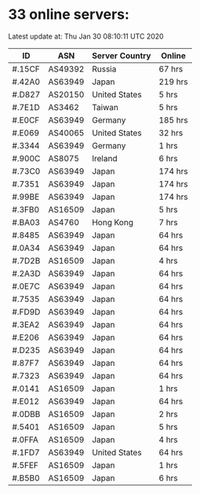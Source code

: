 # 33 online servers:

Latest update at: Thu Jan 30 08:10:11 UTC 2020

| ID | ASN | Server Country | Online |
| -- | --- | -------------- | ------ |
| #.15CF | AS49392 | Russia | 67 hrs |
| #.42A0 | AS63949 | Japan | 219 hrs |
| #.D827 | AS20150 | United States | 5 hrs |
| #.7E1D | AS3462 | Taiwan | 5 hrs |
| #.E0CF | AS63949 | Germany | 185 hrs |
| #.E069 | AS40065 | United States | 32 hrs |
| #.3344 | AS63949 | Germany | 1 hrs |
| #.900C | AS8075 | Ireland | 6 hrs |
| #.73C0 | AS63949 | Japan | 174 hrs |
| #.7351 | AS63949 | Japan | 174 hrs |
| #.99BE | AS63949 | Japan | 174 hrs |
| #.3FB0 | AS16509 | Japan | 5 hrs |
| #.BA03 | AS4760 | Hong Kong | 7 hrs |
| #.8485 | AS63949 | Japan | 64 hrs |
| #.0A34 | AS63949 | Japan | 64 hrs |
| #.7D2B | AS16509 | Japan | 4 hrs |
| #.2A3D | AS63949 | Japan | 64 hrs |
| #.0E7C | AS63949 | Japan | 64 hrs |
| #.7535 | AS63949 | Japan | 64 hrs |
| #.FD9D | AS63949 | Japan | 64 hrs |
| #.3EA2 | AS63949 | Japan | 64 hrs |
| #.E206 | AS63949 | Japan | 64 hrs |
| #.D235 | AS63949 | Japan | 64 hrs |
| #.87F7 | AS63949 | Japan | 64 hrs |
| #.7323 | AS63949 | Japan | 64 hrs |
| #.0141 | AS16509 | Japan | 1 hrs |
| #.E012 | AS63949 | Japan | 64 hrs |
| #.0DBB | AS16509 | Japan | 2 hrs |
| #.5401 | AS16509 | Japan | 5 hrs |
| #.0FFA | AS16509 | Japan | 4 hrs |
| #.1FD7 | AS63949 | United States | 64 hrs |
| #.5FEF | AS16509 | Japan | 1 hrs |
| #.B5B0 | AS16509 | Japan | 6 hrs |

